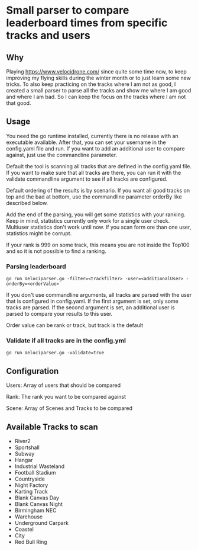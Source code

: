 # Small parser to compare leaderboard times from specific tracks and users

## Why

Playing https://www.velocidrone.com/ since quite some time now, to keep improving my flying skills during the winter month
or to just learn some new tricks. To also keep practicing on the tracks where I am not as good, I created a small parser
to parse all the tracks and show me where I am good and where I am bad. So I can keep the focus on the tracks where I am 
not that good.

## Usage

You need the go runtime installed, currently there is no release with an executable available. After that, you can set your username
in the config.yaml file and run. If you want to add an additional user to compare against, just use the commandline parameter.

Default the tool is scanning all tracks that are defined in the config.yaml file. If you want to make sure that all tracks are there,
you can run it with the validate commandline argument to see if all tracks are configured.

Default ordering of the results is by scenario. If you want all good tracks on top and the bad at bottom, use the commandline parameter
orderBy like described below.

Add the end of the parsing, you will get some statistics with your ranking. Keep in mind, statistics currently only work for a single user
check. Multiuser statistics don't work until now. If you scan form ore than one user, statistics might be corrupt.

If your rank is 999 on some track, this means you are not inside the Top100 and so it is not possible to find a ranking.

### Parsing leaderboard

    go run Velociparser.go -filter=<trackfilter> -user=<additionalUser> -orderBy=<orderValue>

If you don't use commandline arguments, all tracks are parsed with the user
that is configured in config.yaml. If the first argument is set, only some tracks are parsed.
If the second argument is set, an additional user is parsed to compare your results to this user.

Order value can be rank or track, but track is the default

### Validate if all tracks are in the config.yml

    go run Velociparser.go -validate=true

## Configuration

Users: Array of users that should be compared

Rank: The rank you want to be compared against

Scene: Array of Scenes and Tracks to be compared


## Available Tracks to scan

- River2
- Sportshall
- Subway
- Hangar
- Industrial Wasteland
- Football Stadium
- Countryside
- Night Factory
- Karting Track
- Blank Canvas Day
- Blank Canvas Night
- Birmingham NEC
- Warehouse
- Underground Carpark
- Coastel
- City
- Red Bull Ring
